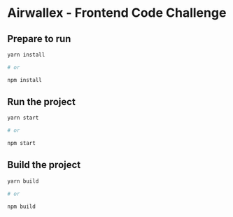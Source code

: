 # Airwallex - Frontend Code Challenge

## Prepare to run
```bash
yarn install

# or

npm install
```

## Run the project
```bash
yarn start

# or

npm start
```

## Build the project
```bash
yarn build

# or

npm build
```